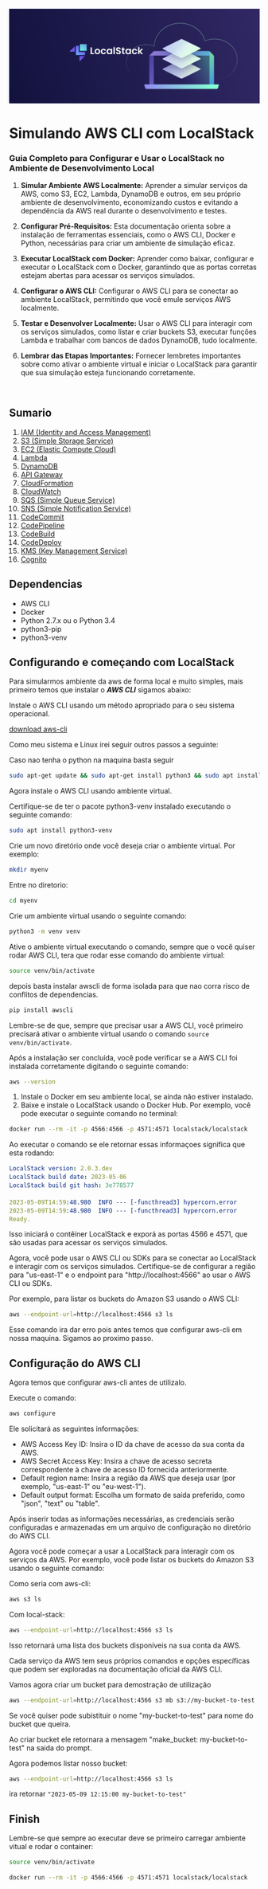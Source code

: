 ![image](img/background.png)

# Simulando AWS CLI com LocalStack

### Guia Completo para Configurar e Usar o LocalStack no Ambiente de Desenvolvimento Local

1. **Simular Ambiente AWS Localmente:** Aprender a simular serviços da
 AWS, como S3, EC2, Lambda, DynamoDB e outros, em seu próprio ambiente
 de desenvolvimento, economizando custos e evitando a dependência da
 AWS real durante o desenvolvimento e testes.

2. **Configurar Pré-Requisitos:** Esta documentação orienta sobre a
 instalação de ferramentas essenciais, como o AWS CLI, Docker e Python,
 necessárias para criar um ambiente de simulação eficaz.

3. **Executar LocalStack com Docker:** Aprender como baixar, configurar
 e executar o LocalStack com o Docker, garantindo que as portas
 corretas estejam abertas para acessar os serviços simulados.

4. **Configurar o AWS CLI:** Configurar o AWS CLI para se conectar ao 
 ambiente LocalStack, permitindo que você emule serviços AWS localmente.

5. **Testar e Desenvolver Localmente:** Usar o AWS CLI para interagir
 com os serviços simulados, como listar e criar buckets S3, executar 
 funções Lambda e trabalhar com bancos de dados DynamoDB, tudo
 localmente.

6. **Lembrar das Etapas Importantes:** Fornecer lembretes importantes 
sobre como ativar o ambiente virtual e iniciar o LocalStack para 
garantir que sua simulação esteja funcionando corretamente.

<br />

## Sumario

1.  [IAM (Identity and Access Management)](pages/IAM/README.md)
2.  [S3 (Simple Storage Service)](pages/bucket-s3/README.md)
3.  [EC2 (Elastic Compute Cloud)](pages/EC2/README.md)
4.  [Lambda](pages/lambda/README.md)
5.  [DynamoDB](pages/dynamoDB/README.md)
6.  [API Gateway](pages/api-gateway/README.md)
7.  [CloudFormation](pages/cloud-formation/README.md)
8.  [CloudWatch](pages/cloud-watch/README.md)
9.  [SQS (Simple Queue Service)](pages/SQS/README.md)
10. [SNS (Simple Notification Service)](pages/SNS/README.md)
11. [CodeCommit](pages/code-commit/README.md)
12. [CodePipeline](pages/code-pipeline/README.md)
13. [CodeBuild](pages/code-build/README.md)
14. [CodeDeploy](pages/code-deploy/README.md)
15. [KMS (Key Management Service)](pages/KMS/README.md)
16. [Cognito](pages/cognito/README.md)

## Dependencias

 - AWS CLI
 - Docker
 - Python 2.7.x ou o Python 3.4
 - python3-pip
 - python3-venv

 ## Configurando e começando com LocalStack

Para simularmos ambiente da aws de forma local e muito simples, mais primeiro  temos
que instalar o ***AWS CLI*** sigamos abaixo:

Instale o AWS CLI usando um método apropriado para o seu sistema operacional.

[download aws-cli](https://docs.aws.amazon.com/cli/latest/userguide/cli-chap-configure.html#cli-configure-quickstart-install)

Como meu sistema e Linux irei seguir outros passos a seguinte:

Caso nao tenha o python na maquina basta seguir

```bash
sudo apt-get update && sudo apt-get install python3 && sudo apt install python3-pip
```

Agora instale o AWS CLI usando ambiente virtual.

Certifique-se de ter o pacote python3-venv instalado executando o seguinte comando:

```bash
sudo apt install python3-venv
```

Crie um novo diretório onde você deseja criar o ambiente virtual. Por exemplo:

```bash
mkdir myenv
```

Entre no diretorio:

```bash
cd myenv
```

Crie um ambiente virtual usando o seguinte comando: 

```bash
python3 -m venv venv
```

Ative o ambiente virtual executando o comando, sempre que o você quiser rodar AWS CLI, tera
que rodar esse comando do ambiente virtual:

```bash
source venv/bin/activate
```

depois basta instalar awscli de forma isolada para que nao corra risco de 
conflitos de dependencias.

```bash
pip install awscli
```

Lembre-se de que, sempre que precisar usar a AWS CLI, você primeiro precisará ativar o 
ambiente virtual usando o comando ``source venv/bin/activate``.

Após a instalação ser concluída, você pode verificar se a AWS CLI foi instalada corretamente 
digitando o seguinte comando:

```bash
aws --version
```

1. Instale o Docker em seu ambiente local, se ainda não estiver instalado.
2. Baixe e instale o LocalStack usando o Docker Hub. Por exemplo, você pode 
executar o seguinte comando no terminal:

```bash
docker run --rm -it -p 4566:4566 -p 4571:4571 localstack/localstack
```

Ao executar o comando se ele retornar essas informaçoes significa que esta rodando:

```yaml
LocalStack version: 2.0.3.dev
LocalStack build date: 2023-05-06
LocalStack build git hash: 3e778577

2023-05-09T14:59:48.980  INFO --- [-functhread3] hypercorn.error            : Running on https://0.0.0.0:4566 (CTRL + C to quit)
2023-05-09T14:59:48.980  INFO --- [-functhread3] hypercorn.error            : Running on https://0.0.0.0:4566 (CTRL + C to quit)
Ready.
```
Isso iniciará o contêiner LocalStack e exporá as portas 4566 e 4571,
que são usadas para acessar os serviços simulados.

Agora, você pode usar o AWS CLI ou SDKs para se conectar ao LocalStack e interagir 
com os serviços simulados. Certifique-se de configurar a região para 
"us-east-1" e o endpoint para "http://localhost:4566" ao usar o AWS CLI ou SDKs.

Por exemplo, para listar os buckets do Amazon S3 usando o AWS CLI:

```bash
aws --endpoint-url=http://localhost:4566 s3 ls
```

Esse comando ira dar erro pois antes temos que configurar aws-cli em nossa maquina. Sigamos ao
proximo passo.

## Configuração do AWS CLI

Agora temos que configurar aws-cli antes de utilizalo.

Execute o comando:

```bash
aws configure
```

Ele solicitará as seguintes informações:

 - AWS Access Key ID: Insira o ID da chave de acesso da sua conta da AWS.
 - AWS Secret Access Key: Insira a chave de acesso secreta correspondente à chave de acesso 
    ID fornecida anteriormente.
 - Default region name: Insira a região da AWS que deseja usar (por exemplo, 
    "us-east-1" ou "eu-west-1").
 - Default output format: Escolha um formato de saída preferido, como "json", "text" ou "table".
 
 Após inserir todas as informações necessárias, as credenciais serão configuradas e
 armazenadas em um arquivo de configuração no diretório do AWS CLI.

Agora você pode começar a usar a LocalStack para interagir com os serviços da AWS.
Por exemplo, você pode listar os buckets do Amazon S3 usando o seguinte comando:

Como seria com aws-cli: 

```bash
aws s3 ls
```

Com local-stack: 

```bash
aws --endpoint-url=http://localhost:4566 s3 ls
```

Isso retornará uma lista dos buckets disponíveis na sua conta da AWS.

Cada serviço da AWS tem seus próprios comandos e opções específicas que podem
ser exploradas na documentação oficial da AWS CLI.

Vamos agora criar um bucket para demostração de utilização

```bash
aws --endpoint-url=http://localhost:4566 s3 mb s3://my-bucket-to-test
```

Se você quiser pode subistituir o nome "my-bucket-to-test" para nome do bucket que queira.

Ao criar bucket ele retornara a mensagem "make_bucket: my-bucket-to-test" na saida do prompt.

Agora podemos listar nosso bucket:

```bash
aws --endpoint-url=http://localhost:4566 s3 ls
```

ira retornar ``"2023-05-09 12:15:00 my-bucket-to-test"``

## Finish

Lembre-se que sempre ao executar deve se primeiro carregar ambiente vitual e rodar o container:

```bash
source venv/bin/activate
```

```bash
docker run --rm -it -p 4566:4566 -p 4571:4571 localstack/localstack
```